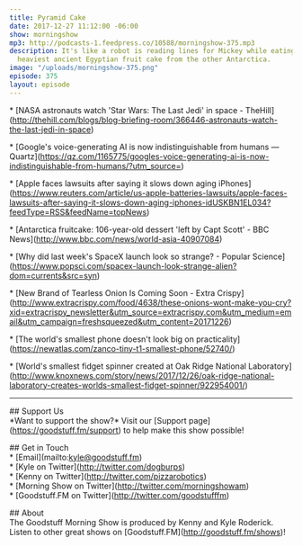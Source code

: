 ```yaml
---
title: Pyramid Cake
date: 2017-12-27 11:12:00 -06:00
show: morningshow
mp3: http://podcasts-1.feedpress.co/10588/morningshow-375.mp3
description: It's like a robot is reading lines for Mickey while eating the world's
  heaviest ancient Egyptian fruit cake from the other Antarctica.
image: "/uploads/morningshow-375.png"
episode: 375
layout: episode
---
```


\* \[NASA astronauts watch 'Star Wars: The Last Jedi' in space - TheHill\](http://thehill.com/blogs/blog-briefing-room/366446-astronauts-watch-the-last-jedi-in-space)

\* \[Google's voice-generating AI is now indistinguishable from humans — Quartz\](https://qz.com/1165775/googles-voice-generating-ai-is-now-indistinguishable-from-humans/?utm_source=)

\* \[Apple faces lawsuits after saying it slows down aging iPhones\](https://www.reuters.com/article/us-apple-batteries-lawsuits/apple-faces-lawsuits-after-saying-it-slows-down-aging-iphones-idUSKBN1EL034?feedType=RSS&feedName=topNews)

\* \[Antarctica fruitcake: 106-year-old dessert 'left by Capt Scott' - BBC News\](http://www.bbc.com/news/world-asia-40907084)

\* \[Why did last week's SpaceX launch look so strange? - Popular Science\](https://www.popsci.com/spacex-launch-look-strange-alien?dom=currents&src=syn)

\* \[New Brand of Tearless Onion Is Coming Soon - Extra Crispy\](http://www.extracrispy.com/food/4638/these-onions-wont-make-you-cry?xid=extracrispy_newsletter&utm_source=extracrispy.com&utm_medium=email&utm_campaign=freshsqueezed&utm_content=20171226)

\* \[The world's smallest phone doesn't look big on practicality\](https://newatlas.com/zanco-tiny-t1-smallest-phone/52740/)

\* \[World's smallest fidget spinner created at Oak Ridge National Laboratory\](http://www.knoxnews.com/story/news/2017/12/26/oak-ridge-national-laboratory-creates-worlds-smallest-fidget-spinner/922954001/)

---

\## Support Us\
\*Want to support the show?\* Visit our \[Support page\](https://goodstuff.fm/support) to help make this show possible!

\## Get in Touch\
\* \[Email\](mailto:kyle@goodstuff.fm)\
\* \[Kyle on Twitter\](http://twitter.com/dogburps)\
\* \[Kenny on Twitter\](http://twitter.com/pizzarobotics)\
\* \[Morning Show on Twitter\](http://twitter.com/morningshowam)\
\* \[Goodstuff.FM on Twitter\](http://twitter.com/goodstufffm)

\## About\
The Goodstuff Morning Show is produced by Kenny and Kyle Roderick. Listen to other great shows on \[Goodstuff.FM\](http://goodstuff.fm/shows)!